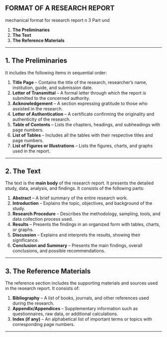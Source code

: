 ## **FORMAT OF A RESEARCH REPORT**

mechanical format for research report n 3 Part und
1. **The Preliminaries**
2. **The Text**
3. **The Reference Materials**

---

## **1. The Preliminaries**

It includes the following items in sequential order:

1. **Title Page** – Contains the title of the research, researcher’s name, institution, guide, and submission date.
2. **Letter of Transmittal** – A formal letter through which the report is submitted to the concerned authority.
3. **Acknowledgement** – A section expressing gratitude to those who assisted in the research.
4. **Letter of Authentication** – A certificate confirming the originality and authenticity of the research.
5. **Table of Contents** – Lists the chapters, headings, and subheadings with page numbers.
6. **List of Tables** – Includes all the tables with their respective titles and page numbers.
7. **List of Figures or Illustrations** – Lists the figures, charts, and graphs used in the report.

---

## **2. The Text**

The text is the **main body** of the research report. It presents the detailed study, data, analysis, and findings.
It consists of the following parts:

1. **Abstract** – A brief summary of the entire research work.
2. **Introduction** – Explains the topic, objectives, and background of the study.
3. **Research Procedure** – Describes the methodology, sampling, tools, and data collection process used.
4. **Results** – Presents the findings in an organized form with tables, charts, or graphs.
5. **Discussion** – Explains and interprets the results, showing their significance.
6. **Conclusion and Summary** – Presents the main findings, overall conclusions, and possible recommendations.

---

## **3. The Reference Materials**

The reference section includes the supporting materials and sources used in the research report.
It consists of:

1. **Bibliography** – A list of books, journals, and other references used during the research.
2. **Appendix/Appendices** – Supplementary information such as questionnaires, raw data, or additional calculations.
3. **Index (if any)** – An alphabetical list of important terms or topics with corresponding page numbers.

---
